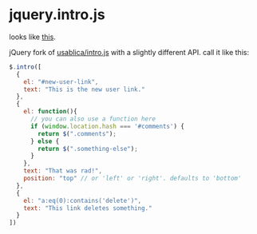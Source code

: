 jquery.intro.js
===============

looks like [this](http://usablica.github.com/intro.js/).

jQuery fork of [usablica/intro.js](https://github.com/usablica/intro.js) with a slightly different API. call it like this:

```javascript
$.intro([
  {
    el: "#new-user-link",
    text: "This is the new user link."
  },
  {
    el: function(){
      // you can also use a function here
      if (window.location.hash === '#comments') {
        return $(".comments");
      } else {
        return $(".something-else");
      }
    },
    text: "That was rad!",
    position: "top" // or 'left' or 'right'. defaults to 'bottom'
  },
  {
    el: "a:eq(0):contains('delete')",
    text: "This link deletes something."
  }
])
```

